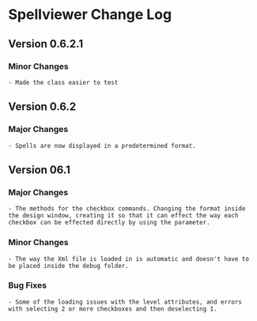 # Spellviewer Change Log
## Version 0.6.2.1
  ### Minor Changes
    - Made the class easier to test 

## Version 0.6.2
  ### Major Changes
    - Spells are now displayed in a predetermined format. 

## Version 06.1
  ### Major Changes
    - The methods for the checkbox commands. Changing the format inside the design window, creating it so that it can effect the way each checkbox can be effected directly by using the parameter. 
  ### Minor Changes
    - The way the Xml file is loaded in is automatic and doesn't have to be placed inside the debug folder.
  ### Bug Fixes
    - Some of the loading issues with the level attributes, and errors with selecting 2 or more checkboxes and then deselecting 1.

